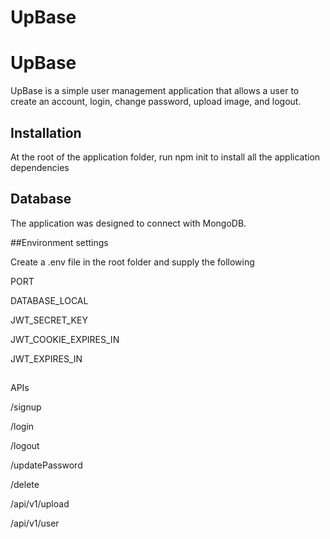 # UpBase
# UpBase

UpBase is a simple user management application that allows a user to create an account, login, change password, upload image, and logout.

## Installation

At the root of the application folder, run npm init to install all the application dependencies 

## Database

The application was designed to connect with MongoDB.

##Environment settings

Create a  .env file in the root folder and supply the following

PORT

DATABASE_LOCAL

JWT_SECRET_KEY

JWT_COOKIE_EXPIRES_IN

JWT_EXPIRES_IN

##

APIs

/signup

/login

/logout

/updatePassword

/delete

/api/v1/upload

/api/v1/user
